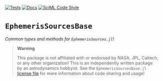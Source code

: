 [![Tests](https://github.com/cadojo/EphemerisSourcesBase.jl/workflows/Tests/badge.svg)](https://github.com/cadojo/EphemerisSourcesBase.jl/actions?query=workflow%3ATests)
[![Docs](https://github.com/cadojo/EphemerisSourcesBase.jl/workflows/Documentation/badge.svg)](https://cadojo.github.io/EphemerisSourcesBase.jl)
[![SciML Code Style](https://img.shields.io/static/v1?label=Style&message=SciML&color=9668e2&labelColor=3E474F)](https://github.com/SciML/SciMLStyle)

# `EphemerisSourcesBase`

_Common types and methods for `EphemerisSources.jl`!_

> **Warning**
>
> This package is not affiliated with or endorsed by NASA, JPL, Caltech, or any
> other organization! This is an independently written package by an
> astrodynamics hobbyist. See the `EphemerisSourcesBase.jl` [license file](./LICENSE) for
> more information about code sharing and usage!
